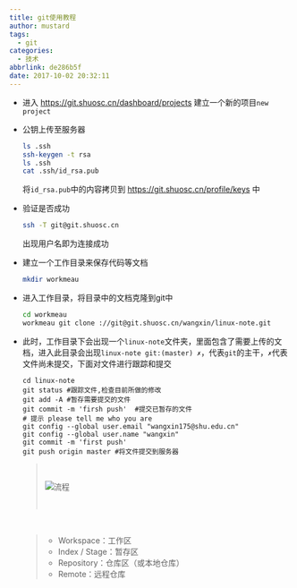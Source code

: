 ```yaml
---
title: git使用教程
author: mustard
tags:
  - git
categories:
  - 技术
abbrlink: de286b5f
date: 2017-10-02 20:32:11
---
```


* 进入 https://git.shuosc.cn/dashboard/projects 建立一个新的项目`new project`

* 公钥上传至服务器

  ```bash
  ls .ssh
  ssh-keygen -t rsa
  ls .ssh
  cat .ssh/id_rsa.pub
  ```

  将`id_rsa.pub`中的内容拷贝到 https://git.shuosc.cn/profile/keys 中

* 验证是否成功

  ```bash
  ssh -T git@git.shuosc.cn
  ```

  出现用户名即为连接成功

* 建立一个工作目录来保存代码等文档

  ```bash
  mkdir workmeau
  ```

* 进入工作目录，将目录中的文档克隆到git中

  ```bash
  cd workmeau 
  workmeau git clone ://git@git.shuosc.cn/wangxin/linux-note.git

  ```

* 此时，工作目录下会出现一个`linux-note`文件夹，里面包含了需要上传的文档，进入此目录会出现`linux-note git:(master) ✗`，代表`git`的主干，`✗`代表文件尚未提交，下面对文件进行跟踪和提交

  ```
  cd linux-note
  git status #跟踪文件,检查目前所做的修改
  git add -A #暂存需要提交的文件
  git commit -m 'firsh push'  #提交已暂存的文件
  # 提示 please tell me who you are
  git config --global user.email "wangxin175@shu.edu.cn"
  git config --global user.name "wangxin"
  git commit -m 'first push'
  git push origin master #将文件提交到服务器

  ```

  > ​
  >
  > ![流程](https://vgy.me/m9OQXI.png)
  >
  > ​

  ​

  > - Workspace：工作区
  > - Index / Stage：暂存区
  > - Repository：仓库区（或本地仓库）
  > - Remote：远程仓库


